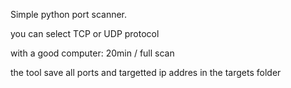 Simple python port scanner.

you can select TCP or UDP protocol

with a good computer: 20min / full scan


the tool save all ports and targetted ip addres in the targets folder
